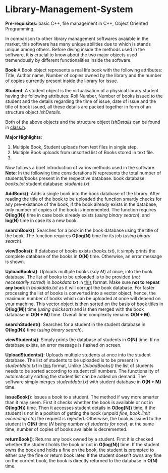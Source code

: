 # Library-Management-System
<b>Pre-requisites: </b>basic C++, file management in C++, Object Oriented Programming.

In comparison to other library management softwares avaiable in the market, this software has many unique abilities due to which is stands unique among others. Before diving inside the methods used in the software, it is crucial to know about the two major objects used tremendously by different functionalities inside the software.

<b>Book</b>:A Book object represents a real life book with the following attributes: Title, Author name, Number of copies owned by                   the library and the number of copies currently present inside the library for issue.

<b>Student</b>: A student object is the virtualisation of a physical library student having the following attributes: Roll Number,                       Number of books issued to the student and the details regarding the time of issue, date of issue and the title of book                   issued, all these details are packed together in form of an structure object <i>IshDetails</i>.

Both of the above objects and the structure object <i>IshDetails</i> can be found in [class.h](class.h).

<b><b>Major Highlights</b></b>: 
1. Multiple Book, Student uploads from text files in single step.
2. Multiple Book uploads from unsorted list of Books stored in text file.
3. 

Now follows a brief introduction of varios methods used in the software.
<b>Note</b>: In the following time considerations N represents the total number of students/books present in the respective database.
            book database: <i>books.txt</i>
            student database: <i>students.txt</i> 

<b>AddBook()</b>: Adds a single book into the book database of the library. After reading the title of the book to be uploaded the                         function smartly checks for any pre-existance of the book, if the book already exists in the database, only number of                    copies of the book is incremented. The function requires <b>O(log(N))</b> time in case book already exists (<i>using                     binary search</i>), and <b>log(N)</b> time in case its a new book.

<b>searchBook()</b>: Searches for a book in the book database using the title of the book. The function requires <b>O(log(N)</b> time                         for its job (<i>using binary search</i>).

<b>viewBooks()</b>: If database of books exists (<i>books.txt</i>), it simply prints the complete database of the books in <b>O(N)</b>                       time. Otherwise, an error message is shown. 

<b>UploadBooks()</b>: Uploads multiple books (<i>say M</i>) at once, into the book database. The list of books to be uploaded is to be                         provided (<i>not necessarily sorted</i>) in <i>bookdata.txt</i> in [this](howToUploadBooks.txt) format. Make sure                        <b>not to repeat any book</b> in <i>bookdata.txt</i> as it will corrupt the book database. For faster processing                         the list of books is converted into a vector object, hence, the maximum number of books which can be uploaded at                         once will depend on your machine. This vector object is then sorted on the basis of book titles in <b>O(log(M))                          </b> time (<i>using quicksort</i>) and is then merged with the book database in <b>O(N + M)</b> time. Overall time                       complexity remains <b>O(N + M)</b>.

<b>searchStudent()</b>: Searches for a student in the student database in <b>O(log(N))</b> time (<i>using binary search</i>).

<b>viewStudents()</b>: Simply prints the database of students in <b>O(N)</b> time. If no database exists, an error message is flashed on                        screen.

<b>UploadStudents()</b>: Uploads multiple students at once into the student database. The list of students to be uploaded is to be                                present in <i>studentdata.txt</i> in [this](howToUploadStudents.txt) format, Unlike <i>UploadBooks()</i> the                             list of students needs to be sorted according to student roll numbers. The functionality of automatically                                sorting the student list can be added on demand. The software simply merges <i>studentdata.txt</i> with student                          database in <b>O(N + M)</b> time.

<b>issueBook()</b>: Issues a book to a student. The method if way more smarter than it may seem. First it checks whether the book is                         available or not in <b>O(log(N))</b> time. Then it accesses student details in <b>O(log(N))</b> time, if the student                     is not in a position of getting the book (<i>unpaid fine, book limit exceeding etc</i>) the request is rejected.                         Otherwise, the book is issued to the student in <b>O(N)</b> time (<i>N being number of students for now</i>), at the                     same time, number of copies of books available is decremented.

<b>returnBook()</b>: Returns any book owned by a student. First it is checked whether the student holds the book or not in <b>O(log(N))                       </b> time. If the student owns the book and holds a fine on the book, the student is prompted to either pay the                          fine or return book later. If the student doesn't owns any fine on the current book, the book is directly returned                       to the database in <b>O(N)</b> time.


